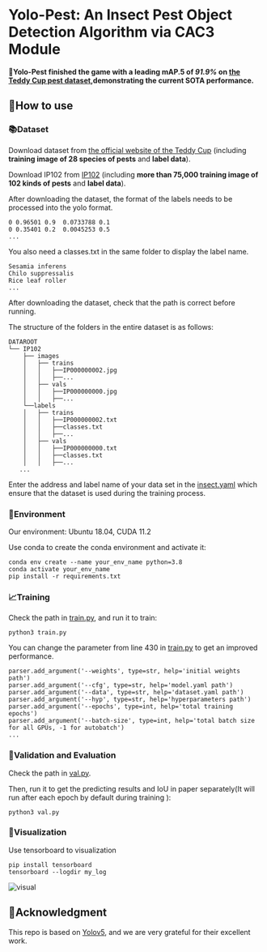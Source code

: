 # Yolo-Pest: An Insect Pest Object Detection Algorithm via CAC3 Module

**🎉Yolo-Pest finished the game with a leading mAP.5 of **_91.9%_** on [the Teddy Cup pest dataset](https://www.tipdm.org:10010/#/competition/1481159137780998144/question),demonstrating the current SOTA performance.**

## 📖How to use
### 📚Dataset
Download dataset from [the official website of the Teddy Cup](http://www.semantic-kitti.org/dataset.html#download) (including **training image of 28 species of pests** and **label data**).

Download IP102 from [IP102](https://github.com/%20xpwu%2095/IP102) (including **more than 75,000 training image of 102 kinds of pests** and **label data**).

After downloading the dataset, the format of the labels needs to be processed into the yolo format.
```
0 0.96501 0.9  0.0733788 0.1
0 0.35401 0.2  0.0045253 0.5
...
```
You also need a classes.txt in the same folder to display the label name.
```text
Sesamia inferens
Chilo suppressalis
Rice leaf roller
...
```
After downloading the dataset, check that the path is correct before running.

The structure of the folders in the entire dataset is as follows:
```
DATAROOT
└── IP102
    ├── images
    │   ├── trains
    │   │   ├──IP000000002.jpg
    │   │   ├──...
    │   ├── vals
    │   │   ├──IP000000000.jpg
    │   │   ├──...
    └──labels
    │   ├── trains
    │   │   ├──IP000000002.txt
    │   │   ├──classes.txt
    │   │   ├──...
    │   ├── vals
    │   │   ├──IP000000000.txt
    │   │   ├──classes.txt
    │   │   ├──...
   ...
```
Enter the address and label name of your data set in the [insect.yaml](data/insect.yaml) which ensure that the dataset is used during the training process.


### 💾Environment
Our environment: Ubuntu 18.04, CUDA 11.2 

Use conda to create the conda environment and activate it:
```shell
conda env create --name your_env_name python=3.8
conda activate your_env_name
pip install -r requirements.txt
```
### 📈Training
Check the path in [train.py](./train.py), and run it to train:
```shell
python3 train.py 
```
You can change the parameter from line 430 in [train.py](./train.py) to get an improved performance.
```text
parser.add_argument('--weights', type=str, help='initial weights path')
parser.add_argument('--cfg', type=str, help='model.yaml path')
parser.add_argument('--data', type=str, help='dataset.yaml path')
parser.add_argument('--hyp', type=str, help='hyperparameters path')
parser.add_argument('--epochs', type=int, help='total training epochs')
parser.add_argument('--batch-size', type=int, help='total batch size for all GPUs, -1 for autobatch')
...
```
### 📝Validation and Evaluation
Check the path in [val.py](./val.py).

Then, run it to get the predicting results and IoU in paper separately(It will run after each epoch by default during training
):
```shell
python3 val.py
```
### 👀Visualization
Use tensorboard to visualization
```shell
pip install tensorboard
tensorboard --logdir my_log
```

![visual](visual.jpg)
## 👏Acknowledgment
This repo is based on [Yolov5](https://github.com/ultralytics/yolov5), and we are very grateful for their excellent work.












